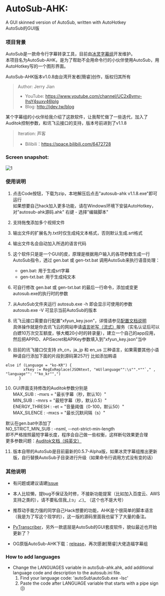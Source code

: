 # AutoSub-AHK: 
A GUI skinned version of AutoSub, written with AutoHotkey  
AutoSub的GUI版  

### 项目背景

AutoSub是一款命令行字幕转录工具，目前由[冰灵字幕组](https://github.com/BingLingGroup/AutoSub)开发维护。  
本项目名为AutoSub-AHK，是为了帮助不会用命令行的小伙伴使用AutoSub，用AutoHotkey写的一个图形界面。  

AutoSub-AHK版本v1.0.8由台湾开发者[簡睿]创作，版权归其所有
> Author: Jerry Jian
>  * YouTube: https://www.youtube.com/channel/UC2xBvmv-lhsY4suxv46lplg
>  * Blog: http://jdev.tw/blog

某个字幕组的小伙伴给我介绍了这款软件，让我帮忙做了一些迭代，加入了Auditok控制参数，和讯飞云接口的支持，版本号前进到了v1.1.8
> Iteration: 芦客
> * Bilibili：https://space.bilibili.com/6472728


### Screen snapshot:

![1](https://wx4.sinaimg.cn/mw2000/00262xM9gy1gvlmfy6jdgj60ei0j8diz02.jpg)

### 使用说明

1. 点击Code按钮，下载为zip，本地解压后点击"autosub-ahk v1.1.8.exe"即可运行  
   如果想要自己hack加入更多功能，请在Windows环境下安装AutoHotkey，对"autosub-ahk源码.ahk" 右键 - 选择"编辑脚本"  
  
2. 支持拖曳添加多个视频文件  
  
3. 输出文件的扩展名为.txt时仅生成纯文本格式，否则默认生成.srt格式  
  
4. 输出文件名会自动加入所选的语言代码  
  
5. 这个软件只是是一个GUI的皮，原理是根据用户输入的各项参数生成一行AutoSub指令，透过 gen.bat 或 gen-txt.bat 调用AutoSub来执行语音处理：  
    * gen.bat: 用于生成srt字幕  
    * gen-txt.bat: 用于生成纯文本  
  
6. 可自行修改 gen.bat 或 gen-txt.bat 的最后一行命令，添加或变更autosub.exe的执行时的参数  
  
7. 从AutoSub文件夹运行 autosub.exe -h 即会显示可使用的参数  
   autosub.exe -V 可显示当前AutoSub的版本
  
8. 讯飞云接口需要自行配置"xfyun_key.json"，详情请参见[配置文档说明]( https://github.com/BingLingGroup/autosub/blob/dev/docs/README.zh-Hans.md#%E8%AE%AF%E9%A3%9E%E4%BA%91%E8%AF%AD%E9%9F%B3%E8%AF%86%E5%88%AB%E9%85%8D%E7%BD%AE)  
   具体操作就是你去讯飞云的网站申请[语言听写（流式）](https://console.xfyun.cn/services/iat)服务（实名认证后可以白嫖10万次交互额度，够大概20小时的转录量），建立一个自己的app应用，然后把APPID、APISecret和APIKey参数填入到"xfyun_key.json"当中  

9. 目前的讯飞接口仅支持 zh_cn，ja_jp 和 en_us 三种语言，如果需要其他小语种请自行添加下面的片段到源码第257行
比如添加韩语
```
else if (Language = "ko-KR") {
        xfkey := RegExReplace(JSONtext, "mU)language"":\s"".*""`," , "language"": ""ko_kr"",")
      }
```
  
10. GUI界面支持修改的Auditok参数分别是  
    MAX_SUB :       -mxrs = "最长字幕（秒，默认10）"  
    MIN_SUB :       -mnrs = "最短字幕（秒，默认0.5）"  
    ENERGY_THRESH :   -et = "音量阈值（0-100，默认50）"  
    MAX_SILENCE :   -mxcs = "最长沉默间隔（s）"  
  
   默认在gen.bat中添加了  
    NO_STRICT_MIN_SUB :    -nsml, --not-strict-min-length  
   即不严格按照最短字幕长度，程序会自己做一些权衡，这样断句效果更合理  
   更多参数问题：[Auditok文档（纯英文）](https://auditok.readthedocs.io/en/master/command_line_usage.html)  
  
11. 版本自带的AutoSub是目前最新的0.5.7-Alpha版，如果冰灵字幕组推出更新版，自行替换AutoSub子目录进行升级（如果命令行调用方式没有变的话）  

### 其他说明
* 有问题或建议请建[Issue](https://github.com/TrollFeed/autosub-ahk/issues)
* 本人比较懒，提bug不保证及时修，不接新功能提案（比如加入百度云、AWS支持之类的），请不要私信我_(:з」∠)_ （这个也不是大号）
* 推荐动手能力强的同学自己Hack想要的功能，AHK是个很简单的脚本语言（我是为了写这个现学的），这一版的源码里面我也留下了大量的备注。  

* [PyTranscriber](https://github.com/raryelcostasouza/pyTranscriber/)，另外一款底层是AutoSub的GUI套皮软件，貌似最近也开始更新了？  

* OG原版AutoSub-AHK下载：[release](https://github.com/emisjerry/autosub-ahk/releases)，再次感谢[簡睿]大佬造福字幕组  

### How to add languages
* Change the LANGUAGES variable in autoSub-ahk.ahk, add additional language code and description to the autosub.ini file.
  1. Find your language code: 'autoSub\\autoSub.exe -lsc'
  2. Paste the code after LANGUAGE variable that starts with a pipe sign (|)

